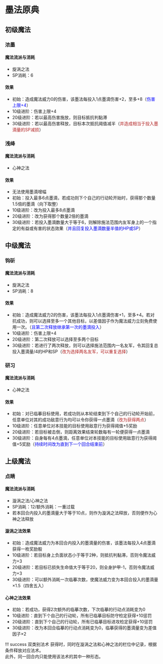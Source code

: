 # 墨法原典

## 初级魔法

### 浓墨

#### 魔法流派与消耗

* 旋涡之法
* SP消耗：6

#### 效果

* 初始：造成魔法威力0的伤害，该墨法每投入1点墨滴伤害+2，至多+8（<font color="#0000FF">伤害上限+4</font>）
* 10级进阶：伤害上限+4
* 20级进阶：若以最高伤害施放，则目标抵抗判黏滞
* 30级进阶：若以最高伤害释放，目标本次抵抗阈值减半（<font color="#B22222">并造成相当于投入墨滴量的SP减损</font>）

### 浅绛

#### 魔法流派与消耗

* 心神之法

#### 效果

* 无法使用墨滴增幅
* 初始：投入最多6点墨滴，若成功则下个自己的行动轮开始时，获得那个数量1.5倍的墨滴（向下取整）
* 10级进阶：改为投入最多8点墨滴
* 20级进阶：改为获得那个数量2倍的墨滴
* 30级进阶：若投入墨滴数量大于等于6，则解除施法范围内友军身上的一个指定的有益或有害的状态效果（<font color="##0000FF">并且回复投入墨滴数量半值的HP或SP</font>）

## 中级魔法

### 钩斫

#### 魔法流派与消耗

* 旋涡之法
* SP消耗：8

#### 效果

* 初始：造成魔法威力2的伤害，该墨法每投入1点墨滴伤害+1，至多+4。若对抗成功，则可以选择至多一个其他目标，以差值因子作为魔法威力立刻免费使用一次。（<font color="#0000FF">且第二次释放继承第一次的墨滴投入</font>）
* 10级进阶：伤害上限+4
* 20级进阶：第二次释放可以选择至多两个目标
* 30级进阶：若进行了两次释放，则可以选择施法范围内一名友军，令其回复总投入墨滴量/4的HP和SP（<font color="#B22222">改为选择两名友军，可以重复选择</font>）

### 研习

#### 魔法流派与消耗

* 心神之法

#### 效果

* 初始：对已临摹目标使用，若成功则从本轮结束到下个自己的行动轮开始前，任意单位对其的成功敌意行为均可以令你获得一点墨滴（<font color="#B22222">改为获得两点</font>）
* 10级进阶：任意单位对本技能的目标使用敌意行为获得阈值+5奖励
* 20级进阶：若目标被击倒，则距离效果结束轮数每有一轮便获得一点墨滴
* 30级进阶：自身每有4点墨滴，任意单位对本技能的目标使用敌意行为获得阈值+5奖励（<font color="##0000FF">持续时间改为直到下一个回合结束前</font>）

## 上级魔法

### 点睛

#### 魔法流派与消耗

* 漩涡之法/心神之法
* SP消耗：12/额外消耗：一重过载
* 若本回合内投入的墨滴量大于等于10点，则作为漩涡之法释放，否则便作为心神之法释放

#### 漩涡之法效果

* 初始：造成魔法威力为本回合内投入的墨滴量的伤害，该墨法每投入4点墨滴获得一枚奖励骰
* 10级进阶：若目标身上负面状态小于等于2种，则抵抗判黏滞，否则令魔法威力+3
* 20级进阶：若目标已损失生命值大于等于20，则全身护甲-1，否则令魔法威力+3
* 30级进阶：可以额外消耗一次临摹次数，使魔法威力变为本回合投入的墨滴量×1.5（四舍五入）

#### 心神之法效果

* 初始：若成功，获得2次额外的临摹次数，下次临摹的行动点消耗变为0
* 10级进阶：直到下个自己的行动轮，所有已临摹目标防守检定获得+10惩罚
* 20级进阶：直到下个自己的行动轮，所有已临摹目标进攻检定获得+10惩罚
* 30级进阶：改为本回合临摹的行动点消耗变为0，临摹获得的墨滴量变为差值因子×2

!!! success 双类别法术
    获得时，同时在漩涡之法和心神之法的栏位中记录，根据条件释放对应法术。<br>此外，同一回合内只能使用该法术的其中一种形态。